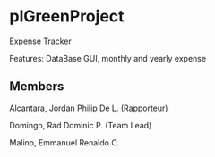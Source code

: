 # plGreenProject

Expense Tracker

Features: DataBase GUI, monthly and yearly expense

## Members
Alcantara, Jordan Philip De L. (Rapporteur)

Domingo, Rad Dominic P. (Team Lead)

Malino, Emmanuel Renaldo C.
